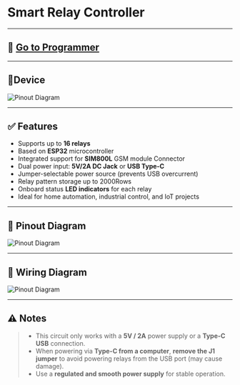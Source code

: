 # Smart Relay Controller

---
## 🔧 [Go to Programmer](https://www.lplectro.com/design_uploader.html)
---

## 📌Device

![Pinout Diagram](/image/sample.webp "Pinout Diagram")

---
## ✅ Features

- Supports up to **16 relays**
- Based on **ESP32** microcontroller
- Integrated support for **SIM800L** GSM module Connector
- Dual power input: **5V/2A DC Jack** or **USB Type-C**
- Jumper-selectable power source (prevents USB overcurrent)
- Relay pattern storage up to 2000Rows
- Onboard status **LED indicators** for each relay
- Ideal for home automation, industrial control, and IoT projects

---

## 📌 Pinout Diagram

![Pinout Diagram](/image/sample.webp "Pinout Diagram")

---

## 🔌 Wiring Diagram

![Pinout Diagram](https://drive.google.com/uc?export=view&id=1WDFn8MUzTz5a6Km8c8LYWL2MxMyfF2bs)


---

## ⚠️ Notes

> - This circuit only works with a **5V / 2A** power supply or a **Type-C USB** connection.  
> - When powering via **Type-C from a computer**, **remove the J1 jumper** to avoid powering relays from the USB port (may cause damage).  
> - Use a **regulated and smooth power supply** for stable operation.

